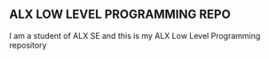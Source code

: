 ## ALX LOW LEVEL PROGRAMMING REPO

I am a student of ALX SE and this is my ALX Low Level Programming repository

